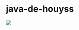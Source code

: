 # java-de-houyss
![](http://latex.codecogs.com/gif.latex?\\1+\\frac{1}{2}+\\frac{1}{4}+\\frac{1}{8}+...)
